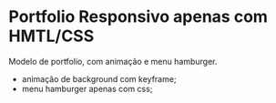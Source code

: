 # Portfolio Responsivo apenas com HMTL/CSS

Modelo de portfolio, com animação e menu hamburger.

- animação de background com keyframe;
- menu hamburger apenas com css;
